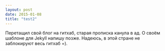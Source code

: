 ```yaml
---
layout: post
date: 2015-01-08
title: "test2"
---
```

Перетащил свой блог на гитхаб, старая прописка канула в ад. О своём шаблоне для Jekyll напишу позже.
Надеюсь, в этой стране не заблокируют весь гитхаб =).